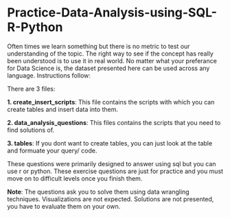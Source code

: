 # Practice-Data-Analysis-using-SQL-R-Python

Often times we learn something but there is no metric to test our understanding of the topic. The right way to see if the concept has really been understood is to use it in real world. No matter what your preferance for Data Science is, the dataset presented here can be used across any language. Instructions follow:

There are 3 files:

**1. create_insert_scripts**: This file contains the scripts with which you can create tables and insert data into them.

**2. data_analysis_questions**: This files contains the scripts that you need to find solutions of.

**3. tables**: If you dont want to create tables, you can just look at the table and formuate your query/ code.

These questions were primarily designed to answer using sql but you can use r or python. These exercise questions are just for practice and you must move on to difficult levels once you finish them. 

**Note**: The questions ask you to solve them using data wrangling techniques. Visualizations are not expected. Solutions are not presented, you have to evaluate them on your own.
